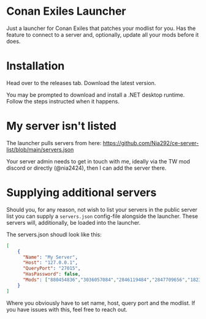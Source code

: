 # Conan Exiles Launcher
Just a launcher for Conan Exiles that patches your modlist for you. Has the feature to connect to a server and, optionally, update all your mods before it does. 

# Installation
Head over to the releases tab. Download the latest version.

You may be prompted to download and install a .NET desktop runtime. Follow the steps instructed when it happens. 

# My server isn't listed
The launcher pulls servers from here: https://github.com/Nia292/ce-server-list/blob/main/servers.json

Your server admin needs to get in touch with me, ideally via the TW mod discord or directly (@nia2424), then I can add the server there. 

# Supplying additional servers
Should you, for any reason, not wish to list your servers in the public server list you can supply a ``servers.json`` config-file alongside the launcher. These servers will, additionally, be loaded into the launcher.

The servers.json shoudl look like this:
```json
[
	{
	  "Name": "My Server",
	  "Host": "127.0.0.1",
	  "QueryPort": "27015",
	  "HasPassword": false,
	  "Mods": ["880454836","3036057084","2846119484","2847709656","1823412793","2377569193","2992829097","1701455174","1966733568","877108545","2250037083","933782986","2752945598","1928978003","1855055876","2411388528","2723987721","2644416526","2050780234","2376449518","1326031593","1797359985","2886779102","2300463941","3036058836","1369743238","2001044383","1923957401","2305969565"]
	}
]
```
Where you obviously have to set name, host, query port and the modlist. If you have issues with this, feel free to reach out.


